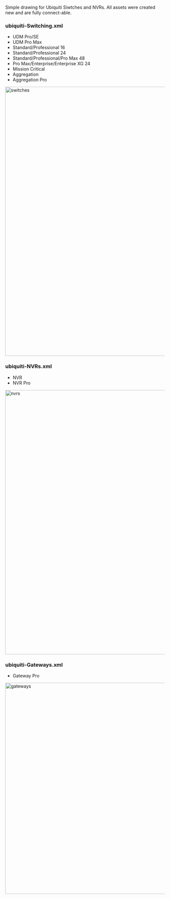 Simple drawing for Ubiquiti Siwtches and NVRs.
All assets were created new and are fully connect-able.

### ubiquiti-Switching.xml
- UDM Pro/SE
- UDM Pro Max
- Standard/Professional 16
- Standard/Professional 24
- Standard/Professional/Pro Max 48
- Pro Max/Enterprise/Enterprise XG 24
- Mission Critical
- Aggregation
- Aggregation Pro
<img width="851" alt="switches" src="https://github.com/WhiskeyTang0F0xtr0t/unifi/assets/9803191/a9a4a847-af1c-4c9a-8338-865a1bd94049">

### ubiquiti-NVRs.xml
- NVR
- NVR Pro
<img width="836" alt="nvrs" src="https://github.com/WhiskeyTang0F0xtr0t/unifi/assets/9803191/9f468e17-81a7-4ce8-97e7-c0c9a4567541">

### ubiquiti-Gateways.xml
- Gateway Pro
<img width="668" alt="gateways" src="https://github.com/WhiskeyTang0F0xtr0t/unifi/assets/9803191/4c565899-d12f-40e0-9ced-75c90c90e463">
